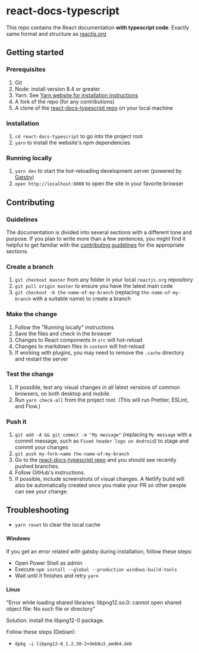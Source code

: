 # react-docs-typescript

This repo contains the React documentation **with typescript code**.
Exactly same format and structure as [reactjs.org](https://reactjs.org/)

## Getting started

### Prerequisites

1. Git
1. Node: install version 8.4 or greater
1. Yarn: See [Yarn website for installation instructions](https://yarnpkg.com/lang/en/docs/install/)
1. A fork of the repo (for any contributions)
1. A clone of the [react-docs-typescript repo](https://github.com/edgarinvillegas/react-docs-typescript) on your local machine

### Installation

1. `cd react-docs-typescript` to go into the project root
1. `yarn` to install the website's npm dependencies

### Running locally

1. `yarn dev` to start the hot-reloading development server (powered by [Gatsby](https://www.gatsbyjs.org))
1. `open http://localhost:8000` to open the site in your favorite browser

## Contributing

### Guidelines

The documentation is divided into several sections with a different tone and purpose. If you plan to write more than a few sentences, you might find it helpful to get familiar with the [contributing guidelines](https://github.com/reactjs/reactjs.org/blob/master/CONTRIBUTING.md#guidelines-for-text) for the appropriate sections.

### Create a branch

1. `git checkout master` from any folder in your local `reactjs.org` repository
1. `git pull origin master` to ensure you have the latest main code
1. `git checkout -b the-name-of-my-branch` (replacing `the-name-of-my-branch` with a suitable name) to create a branch

### Make the change

1. Follow the "Running locally" instructions
1. Save the files and check in the browser
  1. Changes to React components in `src` will hot-reload
  1. Changes to markdown files in `content` will hot-reload
  1. If working with plugins, you may need to remove the `.cache` directory and restart the server

### Test the change

1. If possible, test any visual changes in all latest versions of common browsers, on both desktop and mobile.
1. Run `yarn check-all` from the project root. (This will run Prettier, ESLint, and Flow.)

### Push it

1. `git add -A && git commit -m "My message"` (replacing `My message` with a commit message, such as `Fixed header logo on Android`) to stage and commit your changes
1. `git push my-fork-name the-name-of-my-branch`
1. Go to the [react-docs-typescript repo](https://github.com/edgarinvillegas/react-docs-typescript) and you should see recently pushed branches.
1. Follow GitHub's instructions.
1. If possible, include screenshots of visual changes. A Netlify build will also be automatically created once you make your PR so other people can see your change.


## Troubleshooting

- `yarn reset` to clear the local cache

#### Windows

If you get an error related with gatsby during installation, follow these steps:
  - Open Power Shell as admin
  - Execute `npm install --global --production windows-build-tools`
  - Wait until it finishes and retry `yarn`

#### Linux

"Error while loading shared libraries: libpng12.so.0: cannot open shared object file: No such file or directory"

Solution: install the libpng12-0 package.

Follow these steps (Debian):
   - `dpkg -i libpng12-0_1.2.50-2+deb8u3_amd64.deb`

